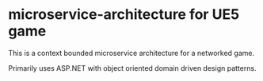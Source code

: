 # microservice-architecture for UE5 game

This is a context bounded microservice architecture for a networked game.

Primarily uses ASP.NET with object oriented domain driven design patterns.
